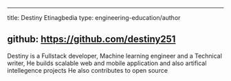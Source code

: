 
---
title: Destiny Etinagbedia
type: engineering-education/author

github: https://github.com/destiny251
---
Destiny is a Fullstack developer, Machine learning engineer and a Technical writer, He builds scalable web and mobile application and also artifical intellegence projects He also contributes to open source 